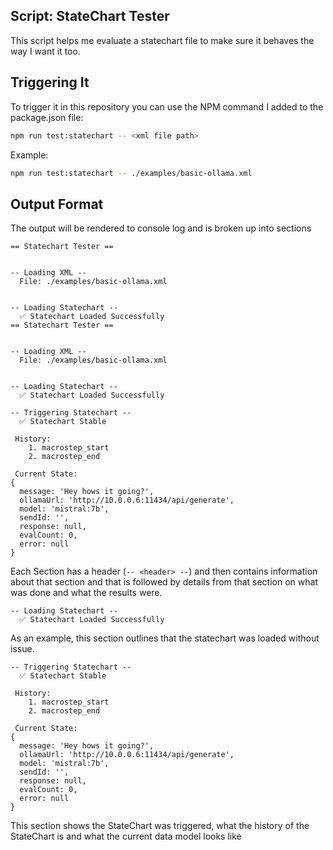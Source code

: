 ## Script: StateChart Tester

This script helps me evaluate a statechart file to make sure it behaves the way I want it too.

## Triggering It

To trigger it in this repository you can use the NPM command I added to the package.json file:

```sh
npm run test:statechart -- <xml file path>
```

Example:

```sh
npm run test:statechart -- ./examples/basic-ollama.xml
```


## Output Format

The output will be rendered to console log and is broken up into sections

```
== Statechart Tester ==


-- Loading XML --
  File: ./examples/basic-ollama.xml


-- Loading Statechart --
  ✅ Statechart Loaded Successfully
== Statechart Tester ==


-- Loading XML --
  File: ./examples/basic-ollama.xml


-- Loading Statechart --
  ✅ Statechart Loaded Successfully

-- Triggering Statechart --
  ✅ Statechart Stable

 History:
    1. macrostep_start
    2. macrostep_end

 Current State:
{
  message: 'Hey hows it going?',
  ollamaUrl: 'http://10.0.0.6:11434/api/generate',
  model: 'mistral:7b',
  sendId: '',
  response: null,
  evalCount: 0,
  error: null
}
```

Each Section has a header (`-- <header> --`) and then contains information about that section and that is followed by details from that section on what was done and what the results were.

```
-- Loading Statechart --
  ✅ Statechart Loaded Successfully
```

As an example, this section outlines that the statechart was loaded without issue.

```
-- Triggering Statechart --
  ✅ Statechart Stable

 History:
    1. macrostep_start
    2. macrostep_end

 Current State:
{
  message: 'Hey hows it going?',
  ollamaUrl: 'http://10.0.0.6:11434/api/generate',
  model: 'mistral:7b',
  sendId: '',
  response: null,
  evalCount: 0,
  error: null
}
```

This section shows the StateChart was triggered, what the history of the StateChart is and what the current data model looks like